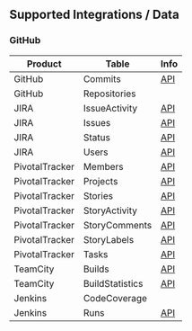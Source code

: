 ## Supported Integrations / Data

### GitHub
Product|Table|Info|
------ | --- | -- |
GitHub|Commits|[API](https://developer.github.com/v3/repos/commits/#list-commits-on-a-repository)|
GitHub|Repositories||
JIRA|IssueActivity|[API](https://docs.atlassian.com/jira/REST/cloud/#api/2/issue/{issueIdOrKey}/changelog)|
JIRA|Issues|[API](https://docs.atlassian.com/jira/REST/cloud/#api/2/issue)|
JIRA|Status|[API](https://docs.atlassian.com/jira/REST/cloud/#api/2/status)|
JIRA|Users|[API](https://docs.atlassian.com/jira/REST/cloud/#api/2/user)|
PivotalTracker|Members|[API](https://www.pivotaltracker.com/help/api/rest/v5#Project_Memberships)|
PivotalTracker|Projects|[API](https://www.pivotaltracker.com/help/api/rest/v5#Projects)|
PivotalTracker|Stories|[API](https://www.pivotaltracker.com/help/api/rest/v5#Stories)|
PivotalTracker|StoryActivity|[API](https://www.pivotaltracker.com/help/api/rest/v5#Activity)|
PivotalTracker|StoryComments|[API](https://www.pivotaltracker.com/help/api/rest/v5#Comments)|
PivotalTracker|StoryLabels|[API](https://www.pivotaltracker.com/help/api/rest/v5#Labels)|
PivotalTracker|Tasks|[API](https://www.pivotaltracker.com/help/api/rest/v5#Story_Tasks)|
TeamCity|Builds|[API](https://confluence.jetbrains.com/display/TCD10/REST+API#RESTAPI-BuildRequests)|
TeamCity|BuildStatistics|[API](https://confluence.jetbrains.com/display/TCD10/REST+API#RESTAPI-Statistics)|
Jenkins|CodeCoverage||
Jenkins|Runs|[API](http://javadoc.jenkins.io/plugin/pipeline-rest-api/com/cloudbees/workflow/rest/endpoints/RunAPI.html)|
